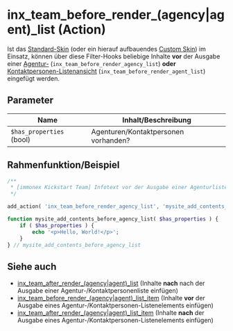 # inx_team_before_render_(agency|agent)_list (Action)

Ist das [Standard-Skin](standard-skin) (oder ein hierauf aufbauendes [Custom Skin](skins?id=komplett)) im Einsatz, können über diese Filter-Hooks beliebige Inhalte **vor** der Ausgabe einer [Agentur-](/komponenten/agentur-listen) (`inx_team_before_render_agency_list`) **oder** [Kontaktpersonen-Listenansicht](/komponenten/kontaktpersonen-listen) (`inx_team_before_render_agent_list`) eingefügt werden.

## Parameter

| Name | Inhalt/Beschreibung |
| ---- | ------------ |
| `$has_properties` (bool) | Agenturen/Kontaktpersonen vorhanden? |

## Rahmenfunktion/Beispiel

[](_info-snippet-einbindung.md ':include')

```php
/**
 * [immonex Kickstart Team] Infotext vor der Ausgabe einer Agenturliste einfügen.
 */

add_action( 'inx_team_before_render_agency_list', 'mysite_add_contents_before_agency_list' );

function mysite_add_contents_before_agency_list( $has_properties ) {
	if ( $has_properties ) {
		echo '<p>Hello, World!</p>';
	}
} // mysite_add_contents_before_agency_list
```

## Siehe auch

- [inx_team_after_render_(agency|agent)_list](action-inx-team-after-render-list) (Inhalte **nach** nach der Ausgabe einer Agentur-/Kontaktpersonenliste einfügen)
- [inx_team_before_render_(agency|agent)_list_item](action-inx-team-before-render-list-item) (Inhalte **vor** der Ausgabe eines Agentur-/Kontaktpersonen-Listenelements einfügen)
- [inx_team_after_render_(agency|agent)_list_item](action-inx-team-after-render-list-item) (Inhalte **nach** der Ausgabe eines Agentur-/Kontaktpersonen-Listenelements einfügen)

[](_backlink.md ':include')
